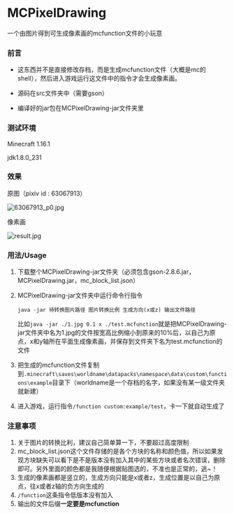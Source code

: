 # MCPixelDrawing
一个由图片得到可生成像素画的mcfunction文件的小玩意

### 前言

* 这东西并不是直接修改存档，而是生成mcfunction文件（大概是mc的shell），然后进入游戏运行这文件中的指令才会生成像素画。

* 源码在src文件夹中（需要gson）
* 编译好的jar包在MCPixelDrawing-jar文件夹里

### 测试环境

Minecraft 1.16.1

jdk1.8.0_231

### 效果

原图（pixiv id : 63067913）

![63067913_p0.jpg](https://i.loli.net/2020/07/19/uoE8PD93mGsN7Sz.jpg)

像素画

![result.jpg](https://i.loli.net/2020/07/19/QrV7TMDqJuiOaLU.jpg)

### 用法/Usage

1. 下载整个MCPixelDrawing-jar文件夹（必须包含gson-2.8.6.jar，MCPixelDrawing.jar，mc_block_list.json）

2. MCPixelDrawing-jar文件夹中运行命令行指令

   `java -jar 待转换图片路径 图片转换比例 生成方向(x或z) 输出文件路径`

   比如`java -jar ./1.jpg 0.1 x ./test.mcfunction`就是把MCPixelDrawing-jar文件夹中名为1.jpg的文件按宽高比例缩小到原来的10%后，以自己为原点，x和y轴所在平面生成像素画，并保存到文件夹下名为test.mcfunction的文件

3. 把生成的mcfunction文件复制到`.minecraft\saves\worldname\datapacks\namespace\data\custom\functions\example`目录下（worldname是一个存档的名字，如果没有某一级文件夹就新建）
4. 进入游戏，运行指令`/function custom:example/test`，卡一下就自动生成了

### 注意事项

1. 关于图片的转换比利，建议自己简单算一下，不要超过高度限制
2. mc_block_list.json这个文件存储的是各个方块的名称和颜色值，所以如果发现方块缺失可以看下是不是版本没有加入其中的某些方块或者名次错误，删除即可。另外里面的颜色都是我随便根据贴图选的，不准也是正常的，逃~！
3. 生成的像素画都是竖立的，生成方向只能是x或者z，生成位置是以自己为原点，往x或者z轴的负方向生成的
4. `/function`这条指令低版本没有加入
5. 输出的文件后缀**一定要是mcfunction**